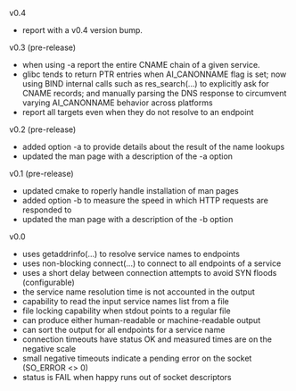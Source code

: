v0.4

- report with a v0.4 version bump.

v0.3 (pre-release)

- when using -a report the entire CNAME chain of a given service.
- glibc tends to return PTR entries when AI_CANONNAME flag is set; now
  using BIND internal calls such as res_search(...) to explicitly ask for
  CNAME records; and manually parsing the DNS response to circumvent
  varying AI_CANONNAME behavior across platforms
- report all targets even when they do not resolve to an endpoint

v0.2 (pre-release)

- added option -a to provide details about the result of the name lookups
- updated the man page with a description of the -a option

v0.1 (pre-release)

- updated cmake to roperly handle installation of man pages
- added option -b to measure the speed in which HTTP requests are responded to
- updated the man page with a description of the -b option

v0.0

- uses getaddrinfo(...) to resolve service names to endpoints
- uses non-blocking connect(...) to connect to all endpoints of a service
- uses a short delay between connection attempts to avoid SYN floods (configurable)
- the service name resolution time is not accounted in the output
- capability to read the input service names list from a file
- file locking capability when stdout points to a regular file
- can produce either human-readable or machine-readable output
- can sort the output for all endpoints for a service name
- connection timeouts have status OK and measured times are on the negative scale
- small negative timeouts indicate a pending error on the socket (SO_ERROR <> 0)
- status is FAIL when happy runs out of socket descriptors
